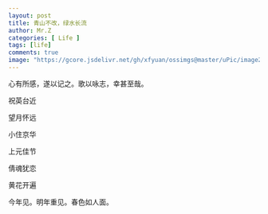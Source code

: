 ```yaml
---
layout: post
title: 青山不改，绿水长流
author: Mr.Z
categories: [ Life ]
tags: [life]
comments: true
image: "https://gcore.jsdelivr.net/gh/xfyuan/ossimgs@master/uPic/image20221129.jpeg"
---
```


心有所感，遂以记之。歌以咏志，幸甚至哉。

祝英台近

望月怀远

小住京华

上元佳节

倩魂犹恋

黄花开遍

今年见。明年重见。春色如人面。
